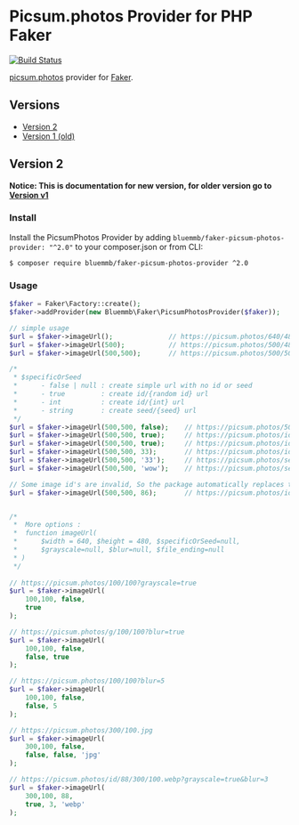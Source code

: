Picsum.photos Provider for PHP Faker
===========================================

[![Build Status](https://travis-ci.org/bluemmb/Faker-PicsumPhotos.svg?branch=master)](https://travis-ci.org/bluemmb/Faker-PicsumPhotos)

[picsum.photos](http://picsum.photos/) provider for [Faker](https://github.com/fzaninotto/Faker).

## Versions
- [Version 2](#version-2)
- [Version 1 (old)](https://github.com/bluemmb/Faker-PicsumPhotos/tree/v1)


## Version 2

**Notice: This is documentation for new version, for older version go to [Version v1](https://github.com/bluemmb/Faker-PicsumPhotos/tree/v1)**

### Install

Install the PicsumPhotos Provider by adding `bluemmb/faker-picsum-photos-provider: "^2.0"` to your composer.json or from CLI:

```
$ composer require bluemmb/faker-picsum-photos-provider ^2.0
```

### Usage

```php
$faker = Faker\Factory::create();
$faker->addProvider(new Bluemmb\Faker\PicsumPhotosProvider($faker));

// simple usage
$url = $faker->imageUrl();              // https://picsum.photos/640/480
$url = $faker->imageUrl(500);           // https://picsum.photos/500/480
$url = $faker->imageUrl(500,500);       // https://picsum.photos/500/500

/*
 * $specificOrSeed
 *      - false | null : create simple url with no id or seed
 *      - true         : create id/{random id} url
 *      - int          : create id/{int} url
 *      - string       : create seed/{seed} url
 */
$url = $faker->imageUrl(500,500, false);    // https://picsum.photos/500/500
$url = $faker->imageUrl(500,500, true);     // https://picsum.photos/id/70/500/500
$url = $faker->imageUrl(500,500, true);     // https://picsum.photos/id/413/500/500
$url = $faker->imageUrl(500,500, 33);       // https://picsum.photos/id/33/500/500
$url = $faker->imageUrl(500,500, '33');     // https://picsum.photos/seed/33/500/500
$url = $faker->imageUrl(500,500, 'wow');    // https://picsum.photos/seed/wow/500/500

// Some image id's are invalid, So the package automatically replaces them
$url = $faker->imageUrl(500,500, 86);       // https://picsum.photos/id/82/500/500


/*
 *  More options :
 *  function imageUrl(
 *      $width = 640, $height = 480, $specificOrSeed=null, 
 *      $grayscale=null, $blur=null, $file_ending=null
 * )
 */
 
// https://picsum.photos/100/100?grayscale=true
$url = $faker->imageUrl(
    100,100, false, 
    true
);

// https://picsum.photos/g/100/100?blur=true
$url = $faker->imageUrl(
    100,100, false, 
    false, true
);

// https://picsum.photos/100/100?blur=5
$url = $faker->imageUrl(
    100,100, false, 
    false, 5
);

// https://picsum.photos/300/100.jpg
$url = $faker->imageUrl(
    300,100, false, 
    false, false, 'jpg'
);

// https://picsum.photos/id/88/300/100.webp?grayscale=true&blur=3
$url = $faker->imageUrl(
    300,100, 88,
    true, 3, 'webp'
);
```
 
